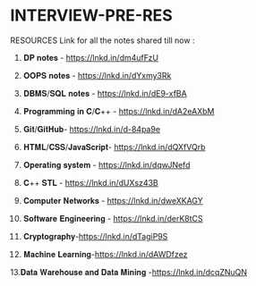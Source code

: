 # INTERVIEW-PRE-RES
RESOURCES 
Link for all the notes shared till now :

1. 𝐃𝐏 𝐧𝐨𝐭𝐞𝐬 - https://lnkd.in/dm4ufFzU

2. 𝐎𝐎𝐏𝐒 𝐧𝐨𝐭𝐞𝐬 - https://lnkd.in/dYxmy3Rk

3. 𝐃𝐁𝐌𝐒/𝐒𝐐𝐋 𝐧𝐨𝐭𝐞𝐬 - https://lnkd.in/dE9-xfBA

4. 𝐏𝐫𝐨𝐠𝐫𝐚𝐦𝐦𝐢𝐧𝐠 𝐢𝐧 𝐂/𝐂++ - https://lnkd.in/dA2eAXbM

5. 𝐆𝐢𝐭/𝐆𝐢𝐭𝐇𝐮𝐛- https://lnkd.in/d-84pa9e

6. 𝐇𝐓𝐌𝐋/𝐂𝐒𝐒/𝐉𝐚𝐯𝐚𝐒𝐜𝐫𝐢𝐩𝐭- https://lnkd.in/dQXfVQrb

7. 𝐎𝐩𝐞𝐫𝐚𝐭𝐢𝐧𝐠 𝐬𝐲𝐬𝐭𝐞𝐦 - https://lnkd.in/dqwJNefd

8. 𝐂++ 𝐒𝐓𝐋 - https://lnkd.in/dUXsz43B

9. 𝐂𝐨𝐦𝐩𝐮𝐭𝐞𝐫 𝐍𝐞𝐭𝐰𝐨𝐫𝐤𝐬 - https://lnkd.in/dweXKAGY

10. 𝐒𝐨𝐟𝐭𝐰𝐚𝐫𝐞 𝐄𝐧𝐠𝐢𝐧𝐞𝐞𝐫𝐢𝐧𝐠 - https://lnkd.in/derK8tCS

11. 𝐂𝐫𝐲𝐩𝐭𝐨𝐠𝐫𝐚𝐩𝐡𝐲-https://lnkd.in/dTagiP9S

12. 𝐌𝐚𝐜𝐡𝐢𝐧𝐞 𝐋𝐞𝐚𝐫𝐧𝐢𝐧𝐠-https://lnkd.in/dAWDfzez

13.𝐃𝐚𝐭𝐚 𝐖𝐚𝐫𝐞𝐡𝐨𝐮𝐬𝐞 𝐚𝐧𝐝 𝐃𝐚𝐭𝐚 𝐌𝐢𝐧𝐢𝐧𝐠 -https://lnkd.in/dcqZNuQN
